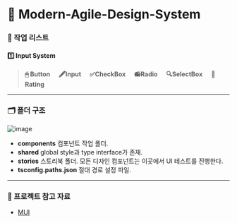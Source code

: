 # 🎨 Modern-Agile-Design-System

### 🛒 작업 리스트
#### 1️⃣ Input System
> __🖱 Button__ &nbsp;&nbsp;&nbsp; __🖋Input__ &nbsp;&nbsp;&nbsp; __✅CheckBox__ &nbsp;&nbsp;&nbsp; __📻Radio__ &nbsp;&nbsp;&nbsp; __🔍SelectBox__ &nbsp;&nbsp;&nbsp; __🥇Rating__

---

### 🗂 폴더 구조
![image](https://user-images.githubusercontent.com/63432381/151703203-297ffe69-d1a4-467b-8379-40104b848f27.png)

* __components__ 컴포넌트 작업 폴더.
* __shared__ global style과 type interface가 존재.
* __stories__ 스토리북 폴더. 모든 디자인 컴포넌트는 이곳에서 UI 테스트를 진행한다.
* __tsconfig.paths.json__ 절대 경로 설정 파일.

---

### 📘 프로젝트 참고 자료
* [MUI](https://mui.com/)
